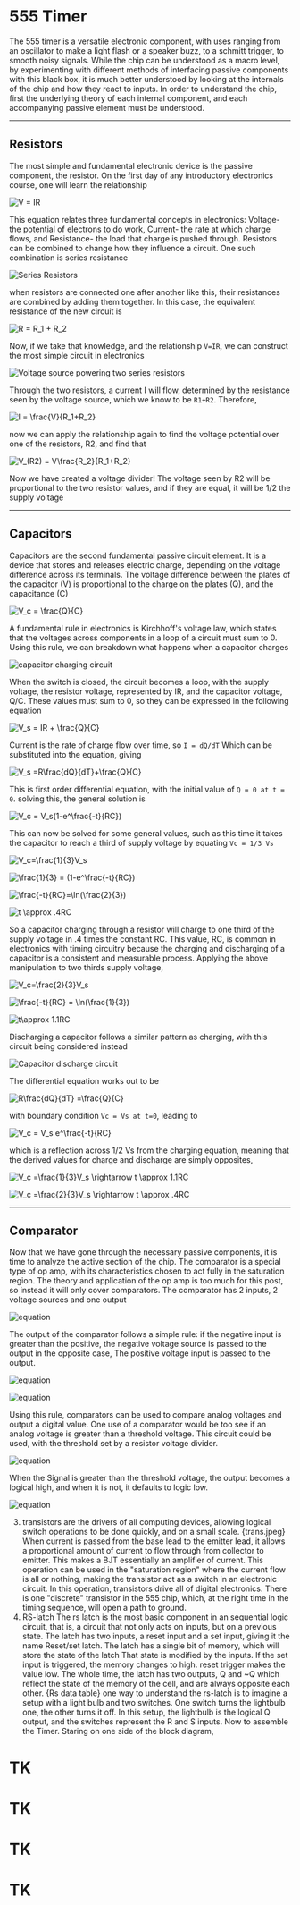 # 555 Timer


The 555 timer is a versatile electronic component, with uses ranging from an oscillator to make a light flash or a speaker buzz, to a schmitt trigger,
to smooth noisy signals. While the chip can be understood as a macro level, by experimenting with different methods of interfacing passive
components with this black box, it is much better understood by looking at the internals of the chip and how they react to inputs. In order to 
understand the chip, first the underlying theory of each internal component, and each accompanying passive element must be understood. 

-------

## Resistors

The most simple and fundamental electronic device is the passive component, the resistor. On the first day of any introductory electronics course, one 
will learn the relationship

![V = IR](/images/555_timer1.svg "V = IR")

This equation relates three fundamental concepts in electronics: Voltage- the potential of electrons to do work,
Current- the rate at which charge flows, and Resistance- the load that charge is pushed through. Resistors can be combined to change how they
influence a circuit. One such combination is series resistance

![Series Resistors](/images/555_timer_pic1.svg "Two resistors placed in series")

when resistors are connected one after another like this, their resistances are combined by adding them together. In this case, the equivalent 
resistance of the new circuit is 

![R = R_1 + R_2](/images/555_timer2.svg "R = R1 + R2")

Now, if we take that knowledge, and the relationship `V=IR`, we can construct the most simple circuit in electronics

![Voltage source powering two series resistors](/images/555_timer_pic5.svg "Voltage source powering two series resistors")

Through the two resistors, a current I will flow, determined by the resistance seen by the voltage source, which we know to be `R1+R2`. 
Therefore,

![I = \frac{V}{R_1+R_2}](/images/555_timer3.svg "I = V/(R1+R2)")

now we can apply the relationship again to find the voltage potential over one of the resistors, R2, and find that 

![V_(R2) = V\frac{R_2}{R_1+R_2}](/images/555_timer4.svg "VR2 = V(R2/R1+R2)")

Now we have created a voltage divider! The voltage seen by R2 will be proportional to the two resistor values, and if they are equal, it will be 1/2 the supply voltage

-----

## Capacitors

Capacitors are the second fundamental passive circuit element. It is a device that stores and releases electric charge, depending on the 
voltage
difference across its terminals. The voltage difference between the plates of the capacitor (V) is proportional to the charge on the plates (Q), and the capacitance (C)

![V_c = \frac{Q}{C}](/images/555_timer5.svg "Vc = Q/C")

A fundamental rule in electronics is Kirchhoff's voltage law, which states that the voltages across components in a loop of a circuit must sum to 0.
Using this rule, we can breakdown what happens when a capacitor charges

![capacitor charging circuit](/images/555_timer_pic2.svg "capacitor charging circuit")

When the switch is closed, the circuit becomes a loop, with the supply voltage, the resistor voltage, represented by  IR, and the capacitor voltage, Q/C. These values must sum to 0, so they can be expressed in the following equation

![V_s = IR + \frac{Q}{C}](/images/555_timer6.svg "Vs = IR + Q/C")

Current is the rate of charge flow over time, so
`I = dQ/dT` Which can be substituted into the equation, giving

![V_s =R\frac{dQ}{dT}+\frac{Q}{C}](/images/555_timer7.svg "Vs = R(dQ/dT)+Q/C")

This is first order differential equation, with the initial value of `Q = 0 at t = 0`. solving this, the general solution is 

![V_c = V_s(1-e^\frac{-t}{RC})](/images/555_timer8.svg "Vc = Vs(1-e^(-t/RC))")

This can now be solved for some general values, such as this time it takes the capacitor to reach a third of supply voltage by equating `Vc = 1/3 Vs`

![V_c=\frac{1}{3}V_s](/images/555_timer9.svg "Vc = 1/3Vs")

![\frac{1}{3} = (1-e^\frac{-t}{RC})](/images/555_timer10.svg "1/3 = 1-e^(-t/RC)")

![\frac{-t}{RC}=\ln(\frac{2}{3})](/images/555_timer11.svg "-t/RC = ln(2/3)")

![t \approx .4RC](/images/555_timer12.svg "t ~= .4RC")

So a capacitor charging through a resistor will charge to one third of the supply voltage in .4 times the constant RC. This value, RC, is common in electronics with timing circuitry because the charging and discharging of a capacitor is a consistent and measurable process. Applying the above manipulation to two thirds supply voltage,

![V_c=\frac{2}{3}V_s](images/555_timer13.svg "Vc = 2/3Vs")

![\frac{-t}{RC} = \ln(\frac{1}{3})](/images/555_timer14.svg "-t/RC = ln(1/3)")

![t\approx 1.1RC](/images/555_timer15.svg "t ~= 1.1RC")

Discharging a capacitor follows a similar pattern as charging, with this circuit being considered instead

![Capacitor discharge circuit](/images/555_timer_pic3.svg "Capacitor discharge circuit")

The differential equation works out to be 

![R\frac{dQ}{dT} =\frac{Q}{C}](/images/555_timer16.svg "R(dQ/dT) = Q/C")

with boundary condition `Vc = Vs at t=0`, leading to 

![V_c = V_s e^\frac{-t}{RC}](/images/555_timer17.svg "Vc = Vs e^(-t/RC)")

which is a reflection across 1/2 Vs from the charging equation, meaning that the derived values for charge and discharge are simply opposites,

![V_c =\frac{1}{3}V_s \rightarrow t \approx 1.1RC](/images/555_timer18.svg "Vc = 1/3Vs implies t ~= 1.1RC")

![V_c =\frac{2}{3}V_s \rightarrow t \approx .4RC](/images/555_timer19.svg "Vc = 2/3Vs implies t ~= .4RC")

----

## Comparator

Now that we have gone through the necessary passive components, it is time to analyze the active section of the chip. 
The comparator is a special type of op amp, with its characteristics chosen to act fully in the saturation region. 
The theory and application of the op amp is too much for this post, so instead it will only cover comparators.
The comparator has 2 inputs, 2 voltage sources and one output

![equation](/images/555_timer_pic4.svg)

The output of the comparator follows a simple rule: if the negative input is greater than the positive, the negative voltage source is passed to the output
in the opposite case, The positive voltage input is passed to the output.

![equation](/images/555_timer20.svg)

![equation](/images/555_timer21.svg)

Using this rule, comparators can be used to compare analog voltages and output a digital value. One use of a comparator would be too see if an analog voltage is greater than a threshold voltage. This circuit could be used, with the threshold set by a resistor voltage divider.

![equation](/images/555_timer_pic6.svg)

When the Signal is greater than the threshold voltage, the output becomes a logical high, and when it is not, it defaults to logic low.

![equation](/images/555_timer_pic7.svg)

3. transistors are the drivers of all computing devices, allowing logical switch operations to be done quickly, and on a small scale. 
{trans.jpeg}
When current is passed from the base lead to the emitter lead, it allows a proportional amount of current to flow through from collector to emitter.
This makes a BJT essentially an amplifier of current. This operation can be used in the "saturation region" where the current flow is all or nothing,
making the transistor act as a switch in an electronic circuit. In this operation, transistors drive all of digital electronics.
There is one "discrete" transistor in the 555 chip, which, at the right time in the timing sequence, will open a path to ground.
5. RS-latch 
The rs latch is the most basic component in an sequential logic circuit, that is, a circuit that not only acts on inputs, but on a previous state.
The latch has two inputs, a reset input and a set input, giving it the name Reset/set latch. The latch has a single bit of memory, which will store the state of the latch
That state is modified by the inputs. If the set input is triggered, the memory changes to high. reset trigger makes the value low. 
The whole time, the latch has two outputs, Q and ~Q which reflect the state of the memory of the cell, and are always opposite each other. 
{Rs data table}
one way to understand the rs-latch is to imagine a setup with a light bulb and two switches. One switch turns the lightbulb one, the other turns it off.
In this setup, the lightbulb is the logical Q output, and the switches represent the R and S inputs. 
Now to assemble the Timer. Staring on one side of the block diagram, 
 
# TK

# TK

# TK

# TK
